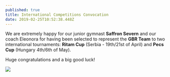 ```yaml
---
published: true
title: International Competitions Convocation
date: 2019-02-25T10:52:38.448Z
---
```

We are extremely happy for our junior gymnast **Saffron Severn** and our coach Eleonora for having been selected to represent the **GBR Team** to two international tournaments: **Ritam Cup** (Serbia - 19th/21st of April) and **Pecs Cup** (Hungary 4th/6th of May).

Huge congratulations and a big good luck!

![](/assets/img_20180624_122106.jpg)

